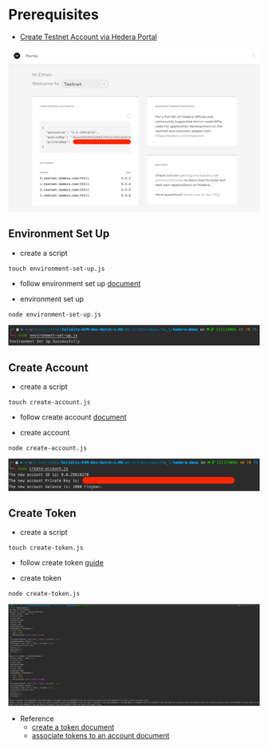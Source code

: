 # Prerequisites
- [Create Testnet Account via Hedera Portal](https://portal.hedera.com)

![](./screenshots/hedera-portal.png)


## Environment Set Up
- create a script
```shell
touch environment-set-up.js
```
- follow environment set up [document](https://docs.hedera.com/guides/getting-started/environment-set-up)

- environment set up
```shell
node environment-set-up.js
```

![](./screenshots/environment-set-up.png)

## Create Account
- create a script 
```shell
touch create-account.js
```

- follow create account [document](https://docs.hedera.com/guides/docs/sdks/cryptocurrency/create-an-account)

- create account 
```shell
node create-account.js 
```

![](./screenshots/create-account.png)

## Create Token 

- create a script
```shell
touch create-token.js
```

- follow create token [guide](https://www.youtube.com/watch?v=JZDAMScxbpU&ab_channel=Hedera)

- create token 
```shell
node create-token.js
```
![](./screenshots/create-token.png)

- Reference
  - [create a token document](https://docs.hedera.com/guides/docs/sdks/tokens/define-a-token)
  - [associate tokens to an account document](https://docs.hedera.com/guides/docs/sdks/tokens/associate-tokens-to-an-account) 